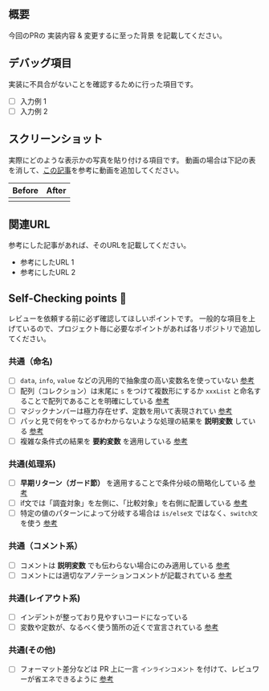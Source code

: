 ## 概要

今回のPRの 実装内容 & 変更するに至った背景 を記載してください。

## デバッグ項目

実装に不具合がないことを確認するために行った項目です。

- [ ] 入力例 1
- [ ] 入力例 2

## スクリーンショット

実際にどのような表示かの写真を貼り付ける項目です。
動画の場合は下記の表を消して、[この記事](https://zenn.dev/naminodarie/articles/27f9c260fd81fd)を参考に動画を追加してください。

| Before | After |
| :-: | :-: |
| | |

## 関連URL

参考にした記事があれば、そのURLを記載してください。

- 参考にしたURL 1
- 参考にしたURL 2

## Self-Checking points 🚨

レビューを依頼する前に必ず確認してほしいポイントです。
一般的な項目を上げているので、プロジェクト毎に必要なポイントがあれば各リポジトリで追加してください。

### 共通（命名)
- [ ] `data`, `info`, `value` などの汎用的で抽象度の高い変数名を使っていない [参考](https://neos21.net/blog/2020/01/28-01.html)
- [ ] 配列（コレクション）は末尾に `s` をつけて複数形にするか `xxxList` と命名することで配列であることを明確にしている [参考](https://teratail.com/questions/161176)
- [ ] マジックナンバーは極力存在せず、定数を用いて表現されてい [参考](https://twitter.com/program_shiba/status/1483378634975072260)
- [ ] パッと見で何をやってるかわからないような処理の結果を **説明変数** している [参考](https://wb-hp.com/blog/2020/11/09/explanatory-variable.html)
- [ ] 複雑な条件式の結果を **要約変数** を適用している [参考](https://twitter.com/hakuto00/status/1362608154840760320)

### 共通(処理系)
- [ ] **早期リターン（ガード節）** を適用することで条件分岐の簡略化している [参考](https://zenn.dev/media_engine/articles/early_return)
- [ ] if文では「調査対象」を左側に、「比較対象」を右側に配置している [参考](https://twitter.com/yuuuma_11/status/1347374986160340992/photo/2)
- [ ] 特定の値のパターンによって分岐する場合は `is/else文` ではなく、`switch文` を使う [参考](https://blog.senseshare.jp/if-switch.html)

### 共通（コメント系）
- [ ] コメントは **説明変数** でも伝わらない場合にのみ適用している [参考](https://kitsune.blog/comment)
- [ ] コメントには適切なアノテーションコメントが記載されている [参考](https://qiita.com/taka-kawa/items/673716d77795c937d422)

### 共通(レイアウト系)
- [ ] インデントが整っており見やすいコードになっている
- [ ] 変数や定数が、なるべく使う箇所の近くで宣言されている [参考](https://twitter.com/program_shiba/status/1484360099799859200)

### 共通(その他)
- [ ] フォーマット差分などは PR 上に一言 `インラインコメント` を付けて、レビュワーが省エネできるように [参考](https://docs.github.com/ja/pull-requests/collaborating-with-pull-requests/reviewing-changes-in-pull-requests/commenting-on-a-pull-request)